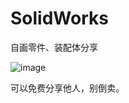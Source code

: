 # SolidWorks
自画零件、装配体分享

![image](https://github.com/404detective/SolidWorks/assets/42829524/50ad5a47-4897-4ff3-8cde-206e907f82a0)

可以免费分享他人，别倒卖。
